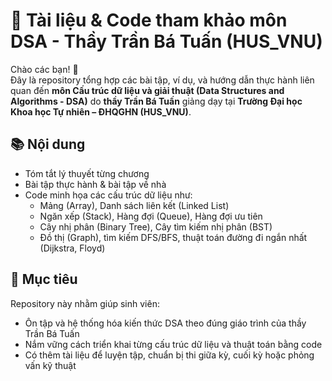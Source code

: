# 🧠 Tài liệu & Code tham khảo môn DSA - Thầy Trần Bá Tuấn (HUS_VNU)

Chào các bạn! 👋  
Đây là repository tổng hợp các bài tập, ví dụ, và hướng dẫn thực hành liên quan đến **môn Cấu trúc dữ liệu và giải thuật (Data Structures and Algorithms - DSA)** do **thầy Trần Bá Tuấn** giảng dạy tại **Trường Đại học Khoa học Tự nhiên – ĐHQGHN (HUS_VNU)**.

## 📚 Nội dung

- Tóm tắt lý thuyết từng chương
- Bài tập thực hành & bài tập về nhà
- Code minh họa các cấu trúc dữ liệu như:
  - Mảng (Array), Danh sách liên kết (Linked List)
  - Ngăn xếp (Stack), Hàng đợi (Queue), Hàng đợi ưu tiên
  - Cây nhị phân (Binary Tree), Cây tìm kiếm nhị phân (BST)
  - Đồ thị (Graph), tìm kiếm DFS/BFS, thuật toán đường đi ngắn nhất (Dijkstra, Floyd)

## 🎯 Mục tiêu

Repository này nhằm giúp sinh viên:
- Ôn tập và hệ thống hóa kiến thức DSA theo đúng giáo trình của thầy Trần Bá Tuấn
- Nắm vững cách triển khai từng cấu trúc dữ liệu và thuật toán bằng code
- Có thêm tài liệu để luyện tập, chuẩn bị thi giữa kỳ, cuối kỳ hoặc phỏng vấn kỹ thuật



